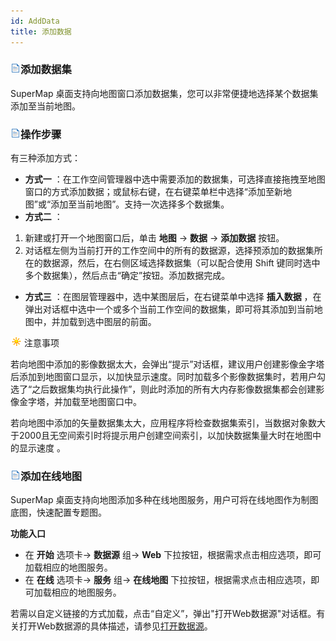 ```yaml
---
id: AddData
title: 添加数据
---
```

### ![](../../img/read.gif)添加数据集

SuperMap 桌面支持向地图窗口添加数据集，您可以非常便捷地选择某个数据集添加至当前地图。

### ![](../../img/read.gif)操作步骤

有三种添加方式：

* **方式一** ：在工作空间管理器中选中需要添加的数据集，可选择直接拖拽至地图窗口的方式添加数据；或鼠标右键，在右键菜单栏中选择“添加至新地图”或“添加至当前地图”。支持一次选择多个数据集。
* **方式二** ： 
1. 新建或打开一个地图窗口后，单击 **地图** -> **数据** -> **添加数据** 按钮。
2. 对话框左侧为当前打开的工作空间中的所有的数据源，选择预添加的数据集所在的数据源，然后，在右侧区域选择数据集（可以配合使用 Shift 键同时选中多个数据集），然后点击“确定”按钮。添加数据完成。 
* **方式三** ：在图层管理器中，选中某图层后，在右键菜单中选择 **插入数据** ，在弹出对话框中选中一个或多个当前工作空间的数据集，即可将其添加到当前地图中，并加载到选中图层的前面。

![](../../img/note.png)注意事项

若向地图中添加的影像数据太大，会弹出“提示”对话框，建议用户创建影像金字塔后添加到地图窗口显示，以加快显示速度。同时加载多个影像数据集时，若用户勾选了“之后数据集均执行此操作”，则此时添加的所有大内存影像数据集都会创建影像金字塔，并加载至地图窗口中。

若向地图中添加的矢量数据集太大，应用程序将检查数据集索引，当数据对象数大于2000且无空间索引时将提示用户创建空间索引，以加快数据集量大时在地图中的显示速度
。

### ![](../../img/read.gif)添加在线地图

SuperMap 桌面支持向地图添加多种在线地图服务，用户可将在线地图作为制图底图，快速配置专题图。

**功能入口**

* 在 **开始** 选项卡-> **数据源** 组-> **Web** 下拉按钮，根据需求点击相应选项，即可加载相应的地图服务。
* 在 **在线** 选项卡-> **服务** 组-> **在线地图** 下拉按钮，根据需求点击相应选项，即可加载相应的地图服务。

若需以自定义链接的方式加载，点击“自定义”，弹出"打开Web数据源"对话框。有关打开Web数据源的具体描述，请参见[打开数据源](../../DataProcessing/DataManagement/OpenDatasource.html)。


